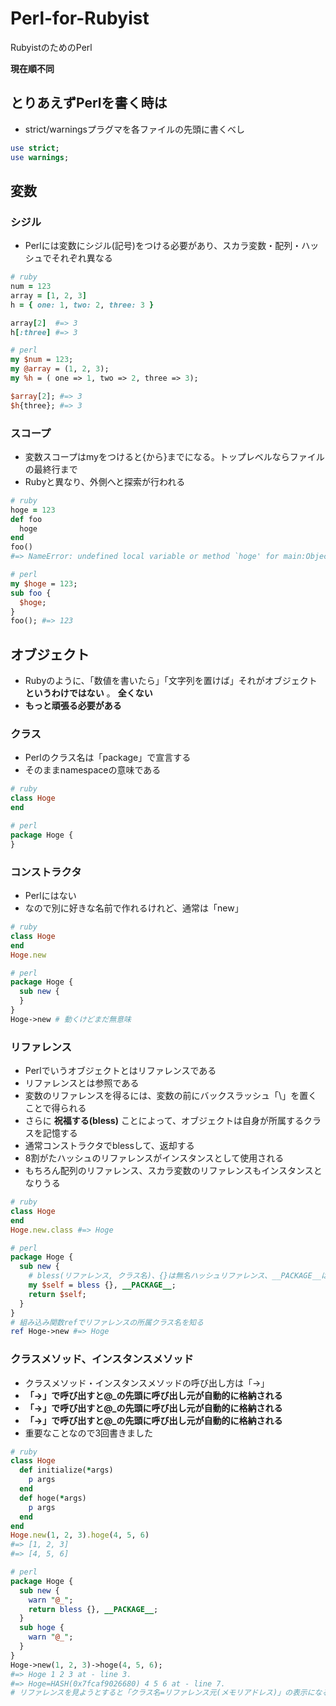 Perl-for-Rubyist
================

RubyistのためのPerl

**現在順不同**

とりあえずPerlを書く時は
--------

- strict/warningsプラグマを各ファイルの先頭に書くべし

```perl
use strict;
use warnings;
```

変数
--------

### シジル
- Perlには変数にシジル(記号)をつける必要があり、スカラ変数・配列・ハッシュでそれぞれ異なる

```ruby
# ruby
num = 123
array = [1, 2, 3]
h = { one: 1, two: 2, three: 3 }

array[2]  #=> 3
h[:three] #=> 3
```
```perl
# perl
my $num = 123;
my @array = (1, 2, 3);
my %h = ( one => 1, two => 2, three => 3);

$array[2]; #=> 3
$h{three}; #=> 3
```

### スコープ
- 変数スコープはmyをつけると{から}までになる。トップレベルならファイルの最終行まで
- Rubyと異なり、外側へと探索が行われる

```ruby
# ruby
hoge = 123
def foo
  hoge
end
foo()
#=> NameError: undefined local variable or method `hoge' for main:Object
```
```perl
# perl
my $hoge = 123;
sub foo {
  $hoge;
}
foo(); #=> 123
```

オブジェクト
--------

- Rubyのように、「数値を書いたら」「文字列を置けば」それがオブジェクト **というわけではない** 。 **全くない**
- **もっと頑張る必要がある**

### クラス

- Perlのクラス名は「package」で宣言する
- そのままnamespaceの意味である

```ruby
# ruby
class Hoge
end
```
```perl
# perl
package Hoge {
}
```

### コンストラクタ

- Perlにはない
- なので別に好きな名前で作れるけれど、通常は「new」

```ruby
# ruby
class Hoge
end
Hoge.new
```
```perl
# perl
package Hoge {
  sub new {
  }
}
Hoge->new # 動くけどまだ無意味
```

### リファレンス

- Perlでいうオブジェクトとはリファレンスである
- リファレンスとは参照である
- 変数のリファレンスを得るには、変数の前にバックスラッシュ「\」を置くことで得られる
- さらに **祝福する(bless)** ことによって、オブジェクトは自身が所属するクラスを記憶する
- 通常コンストラクタでblessして、返却する
- 8割がたハッシュのリファレンスがインスタンスとして使用される
 - もちろん配列のリファレンス、スカラ変数のリファレンスもインスタンスとなりうる

```ruby
# ruby
class Hoge
end
Hoge.new.class #=> Hoge
```
```perl
# perl
package Hoge {
  sub new {
    # bless(リファレンス, クラス名)、{}は無名ハッシュリファレンス、__PACKAGE__は現クラス名
    my $self = bless {}, __PACKAGE__;
    return $self;
  }
}
# 組み込み関数refでリファレンスの所属クラス名を知る
ref Hoge->new #=> Hoge
```

### クラスメソッド、インスタンスメソッド

- クラスメソッド・インスタンスメソッドの呼び出し方は「->」
- **「->」で呼び出すと@_の先頭に呼び出し元が自動的に格納される**
- **「->」で呼び出すと@_の先頭に呼び出し元が自動的に格納される**
- **「->」で呼び出すと@_の先頭に呼び出し元が自動的に格納される**
- 重要なことなので3回書きました

```ruby
# ruby
class Hoge
  def initialize(*args)
    p args
  end
  def hoge(*args)
    p args
  end
end
Hoge.new(1, 2, 3).hoge(4, 5, 6)
#=> [1, 2, 3]
#=> [4, 5, 6]
```
```perl
# perl
package Hoge {
  sub new {
    warn "@_";
    return bless {}, __PACKAGE__;
  }
  sub hoge {
    warn "@_";
  }
}
Hoge->new(1, 2, 3)->hoge(4, 5, 6);
#=> Hoge 1 2 3 at - line 3.
#=> Hoge=HASH(0x7fcaf9026680) 4 5 6 at - line 7.
# リファレンスを見ようとすると「クラス名=リファレンス元(メモリアドレス)」の表示になる
```
